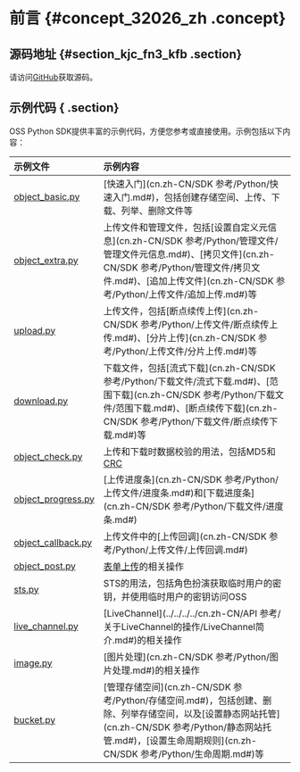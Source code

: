 # 前言 {#concept_32026_zh .concept}

## 源码地址 {#section_kjc_fn3_kfb .section}

请访问[GitHub](https://github.com/aliyun/aliyun-oss-python-sdk)获取源码。

## 示例代码 { .section}

OSS Python SDK提供丰富的示例代码，方便您参考或直接使用。示例包括以下内容：

|示例文件|示例内容|
|:---|:---|
| [object\_basic.py](https://github.com/aliyun/aliyun-oss-python-sdk/blob/master/examples/object_basic.py) | [快速入门](cn.zh-CN/SDK 参考/Python/快速入门.md#)，包括创建存储空间、上传、下载、列举、删除文件等|
| [object\_extra.py](https://github.com/aliyun/aliyun-oss-python-sdk/blob/master/examples/object_extra.py) |上传文件和管理文件，包括[设置自定义元信息](cn.zh-CN/SDK 参考/Python/管理文件/管理文件元信息.md#)、[拷贝文件](cn.zh-CN/SDK 参考/Python/管理文件/拷贝文件.md#)、[追加上传文件](cn.zh-CN/SDK 参考/Python/上传文件/追加上传.md#)等|
| [upload.py](https://github.com/aliyun/aliyun-oss-python-sdk/blob/master/examples/upload.py) |上传文件，包括[断点续传上传](cn.zh-CN/SDK 参考/Python/上传文件/断点续传上传.md#)、[分片上传](cn.zh-CN/SDK 参考/Python/上传文件/分片上传.md#)等|
| [download.py](https://github.com/aliyun/aliyun-oss-python-sdk/blob/master/examples/download.py) |下载文件，包括[流式下载](cn.zh-CN/SDK 参考/Python/下载文件/流式下载.md#)、[范围下载](cn.zh-CN/SDK 参考/Python/下载文件/范围下载.md#)、[断点续传下载](cn.zh-CN/SDK 参考/Python/下载文件/断点续传下载.md#)等|
| [object\_check.py](https://github.com/aliyun/aliyun-oss-python-sdk/blob/master/examples/object_check.py) |上传和下载时数据校验的用法，包括MD5和[CRC](../../../../cn.zh-CN/最佳实践/数据安全/通过crc64校验数据传输的完整性.md#)|
| [object\_progress.py](https://github.com/aliyun/aliyun-oss-python-sdk/blob/master/examples/object_progress.py) | [上传进度条](cn.zh-CN/SDK 参考/Python/上传文件/进度条.md#)和[下载进度条](cn.zh-CN/SDK 参考/Python/下载文件/进度条.md#) |
| [object\_callback.py](https://github.com/aliyun/aliyun-oss-python-sdk/blob/master/examples/object_callback.py) |上传文件中的[上传回调](cn.zh-CN/SDK 参考/Python/上传文件/上传回调.md#) |
| [object\_post.py](https://github.com/aliyun/aliyun-oss-python-sdk/blob/master/examples/object_post.py) | [表单上传](../../../../cn.zh-CN/开发指南/上传文件/简单上传.md#)的相关操作|
| [sts.py](https://github.com/aliyun/aliyun-oss-python-sdk/blob/master/examples/sts.py) |STS的用法，包括角色扮演获取临时用户的密钥，并使用临时用户的密钥访问OSS|
| [live\_channel.py](https://github.com/aliyun/aliyun-oss-python-sdk/blob/master/examples/live_channel.py) | [LiveChannel](../../../../cn.zh-CN/API 参考/关于LiveChannel的操作/LiveChannel简介.md#)的相关操作|
| [image.py](https://github.com/aliyun/aliyun-oss-python-sdk/blob/master/examples/image.py) | [图片处理](cn.zh-CN/SDK 参考/Python/图片处理.md#)的相关操作|
| [bucket.py](https://github.com/aliyun/aliyun-oss-python-sdk/blob/master/examples/bucket.py) | [管理存储空间](cn.zh-CN/SDK 参考/Python/存储空间.md#)，包括创建、删除、列举存储空间，以及[设置静态网站托管](cn.zh-CN/SDK 参考/Python/静态网站托管.md#)，[设置生命周期规则](cn.zh-CN/SDK 参考/Python/生命周期.md#)等|


